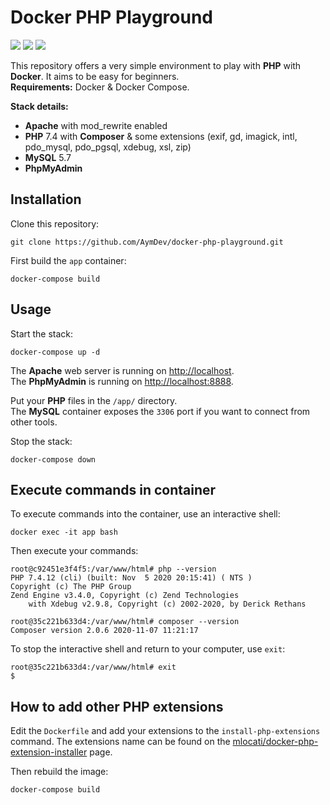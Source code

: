 # Docker PHP Playground

![](https://img.shields.io/github/v/release/AymDev/docker-php-playground)
![](https://img.shields.io/github/downloads/AymDev/docker-php-playground/total)
![](https://img.shields.io/github/license/AymDev/docker-php-playground)

This repository offers a very simple environment to play with **PHP** with **Docker**. 
It aims to be easy for beginners.<br>
**Requirements:** Docker & Docker Compose.

**Stack details:**

 - **Apache** with mod_rewrite enabled
 - **PHP** 7.4 with **Composer** & some extensions (exif, gd, imagick, intl, pdo_mysql, pdo_pgsql, xdebug, xsl, zip)
 - **MySQL** 5.7
 - **PhpMyAdmin**

## Installation
Clone this repository:
```shell
git clone https://github.com/AymDev/docker-php-playground.git
```

First build the `app` container:
```shell
docker-compose build
```

## Usage
Start the stack:
```shell
docker-compose up -d
```
The **Apache** web server is running on [http://localhost](http://localhost).<br>
The **PhpMyAdmin** is running on [http://localhost:8888](http://localhost:8888).

Put your **PHP** files in the `/app/` directory.<br>
The **MySQL** container exposes the `3306` port if you want to connect from other tools.

Stop the stack:
```shell
docker-compose down
```

## Execute commands in container
To execute commands into the container, use an interactive shell:
```shell
docker exec -it app bash
```

Then execute your commands:
```shell
root@c92451e3f4f5:/var/www/html# php --version
PHP 7.4.12 (cli) (built: Nov  5 2020 20:15:41) ( NTS )
Copyright (c) The PHP Group
Zend Engine v3.4.0, Copyright (c) Zend Technologies
    with Xdebug v2.9.8, Copyright (c) 2002-2020, by Derick Rethans

root@35c221b633d4:/var/www/html# composer --version
Composer version 2.0.6 2020-11-07 11:21:17
```

To stop the interactive shell and return to your computer, use `exit`:
```shell
root@35c221b633d4:/var/www/html# exit
$
```

## How to add other PHP extensions
Edit the `Dockerfile` and add your extensions to the `install-php-extensions` command.
The extensions name can be found on the [mlocati/docker-php-extension-installer](https://github.com/mlocati/docker-php-extension-installer#supported-php-extensions) page.

Then rebuild the image:
```shell
docker-compose build
```